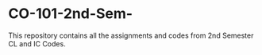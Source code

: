 # CO-101-2nd-Sem-
This repository contains all the assignments and codes from 2nd Semester CL and IC Codes.
